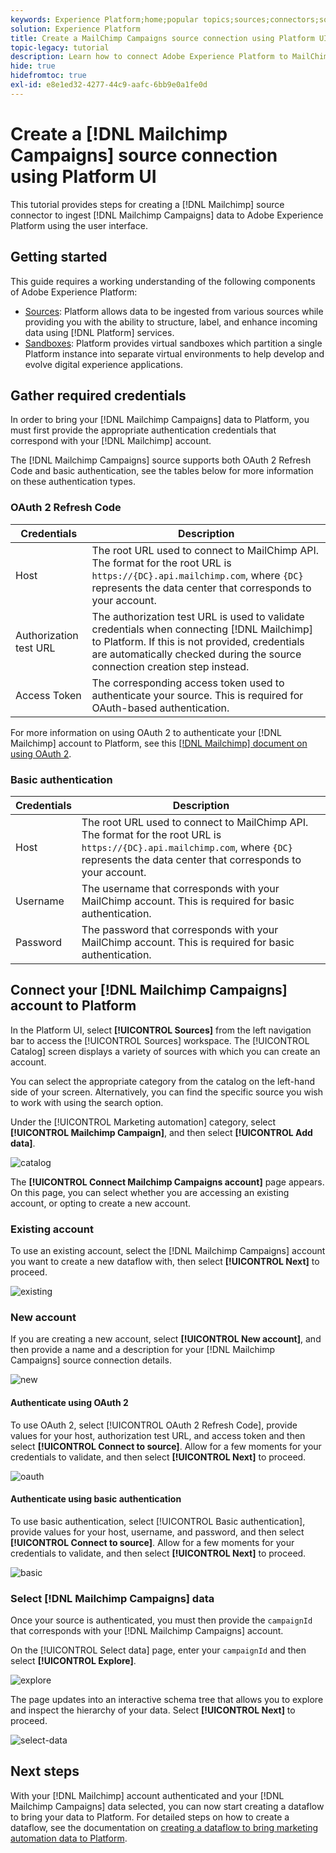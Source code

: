 ```yaml
---
keywords: Experience Platform;home;popular topics;sources;connectors;source connectors;sources sdk;sdk;SDK
solution: Experience Platform
title: Create a MailChimp Campaigns source connection using Platform UI
topic-legacy: tutorial
description: Learn how to connect Adobe Experience Platform to MailChimp Campaigns using Platform UI.
hide: true
hidefromtoc: true
exl-id: e8e1ed32-4277-44c9-aafc-6bb9e0a1fe0d
---
```

# Create a [!DNL Mailchimp Campaigns] source connection using Platform UI

This tutorial provides steps for creating a [!DNL Mailchimp] source connector to ingest [!DNL Mailchimp Campaigns] data to Adobe Experience Platform using the user interface.

## Getting started

This guide requires a working understanding of the following components of Adobe Experience Platform:

* [Sources](../../../../home.md): Platform allows data to be ingested from various sources while providing you with the ability to structure, label, and enhance incoming data using [!DNL Platform] services.
* [Sandboxes](../../../../../sandboxes/home.md): Platform provides virtual sandboxes which partition a single Platform instance into separate virtual environments to help develop and evolve digital experience applications.

## Gather required credentials

In order to bring your [!DNL Mailchimp Campaigns] data to Platform, you must first provide the appropriate authentication credentials that correspond with your [!DNL Mailchimp] account.

The [!DNL Mailchimp Campaigns] source supports both OAuth 2 Refresh Code and basic authentication, see the tables below for more information on these authentication types.

### OAuth 2 Refresh Code

| Credentials | Description |
| --- | --- |
| Host | The root URL used to connect to MailChimp API. The format for the root URL is `https://{DC}.api.mailchimp.com`, where `{DC}` represents the data center that corresponds to your account. |
| Authorization test URL | The authorization test URL is used to validate credentials when connecting [!DNL Mailchimp] to Platform. If this is not provided, credentials are automatically checked during the source connection creation step instead. |
| Access Token | The corresponding access token used to authenticate your source. This is required for OAuth-based authentication. |

For more information on using OAuth 2 to authenticate your [!DNL Mailchimp] account to Platform, see this [[!DNL Mailchimp] document on using OAuth 2](https://mailchimp.com/developer/marketing/guides/access-user-data-oauth-2/).

### Basic authentication

| Credentials | Description |
| --- | --- |
| Host | The root URL used to connect to MailChimp API. The format for the root URL is `https://{DC}.api.mailchimp.com`, where `{DC}` represents the data center that corresponds to your account. |
| Username | The username that corresponds with your MailChimp account. This is required for basic authentication. |
| Password | The password that corresponds with your MailChimp account. This is required for basic authentication. |

## Connect your [!DNL Mailchimp Campaigns] account to Platform

In the Platform UI, select **[!UICONTROL Sources]** from the left navigation bar to access the [!UICONTROL Sources] workspace. The [!UICONTROL Catalog] screen displays a variety of sources with which you can create an account.

You can select the appropriate category from the catalog on the left-hand side of your screen. Alternatively, you can find the specific source you wish to work with using the search option.

Under the [!UICONTROL Marketing automation] category, select **[!UICONTROL Mailchimp Campaign]**, and then select **[!UICONTROL Add data]**.

![catalog](../../../../images/tutorials/create/mailchimp-campaigns/catalog.png)

The **[!UICONTROL Connect Mailchimp Campaigns account]** page appears. On this page, you can select whether you are accessing an existing account, or opting to create a new account.

### Existing account

To use an existing account, select the [!DNL Mailchimp Campaigns] account you want to create a new dataflow with, then select **[!UICONTROL Next]** to proceed.

![existing](../../../../images/tutorials/create/mailchimp-campaigns/existing.png)

### New account

If you are creating a new account, select **[!UICONTROL New account]**, and then provide a name and a description for your [!DNL Mailchimp Campaigns] source connection details.

![new](../../../../images/tutorials/create/mailchimp-campaigns/new.png)

#### Authenticate using OAuth 2

To use OAuth 2, select [!UICONTROL OAuth 2 Refresh Code], provide values for your host, authorization test URL, and access token and then select **[!UICONTROL Connect to source]**. Allow for a few moments for your credentials to validate, and then select **[!UICONTROL Next]** to proceed.

![oauth](../../../../images/tutorials/create/mailchimp-campaigns/oauth.png)

#### Authenticate using basic authentication

To use basic authentication, select [!UICONTROL Basic authentication], provide values for your host, username, and password, and then select **[!UICONTROL Connect to source]**. Allow for a few moments for your credentials to validate, and then select **[!UICONTROL Next]** to proceed.

![basic](../../../../images/tutorials/create/mailchimp-campaigns/basic.png)

### Select [!DNL Mailchimp Campaigns] data

Once your source is authenticated, you must then provide the `campaignId` that corresponds with your [!DNL Mailchimp Campaigns] account.

On the [!UICONTROL Select data] page, enter your `campaignId` and then select **[!UICONTROL Explore]**.

![explore](../../../../images/tutorials/create/mailchimp-campaigns/explore.png)

The page updates into an interactive schema tree that allows you to explore and inspect the hierarchy of your data. Select **[!UICONTROL Next]** to proceed.

![select-data](../../../../images/tutorials/create/mailchimp-campaigns/select-data.png)

## Next steps

With your [!DNL Mailchimp] account authenticated and your [!DNL Mailchimp Campaigns] data selected, you can now start creating a dataflow to bring your data to Platform. For detailed steps on how to create a dataflow, see the documentation on [creating a dataflow to bring marketing automation data to Platform](../../dataflow/marketing-automation.md).
